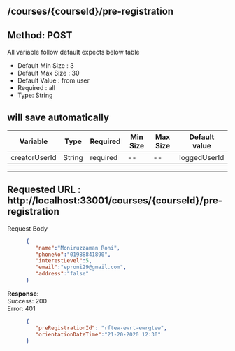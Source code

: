 
## /courses/{courseId}/pre-registration

## Method: POST


All variable follow  default expects below table
* Default Min Size : 3
* Default Max Size : 30
* Default Value : from user
* Required : all
* Type: String

## will save automatically
Variable  | Type | Required | Min Size | Max Size | Default value
------------- | ------------- | ------------- | ------------- | ------------- | -------------
creatorUserId  | String  | required | -- | -- | loggedUserId

---
Requested URL : http://localhost:33001/courses/{courseId}/pre-registration<br>
--

Request Body
```json
      {
         "name":"Moniruzzaman Roni",
         "phoneNo":"01988841890",
         "interestLevel":5,
         "email":"eproni29@gmail.com",
         "address":"false"
      }

```
**Response:** <br>
Success: 200<br>
Error: 401
```json
      {
         "preRegistrationId": "rftew-ewrt-ewrgtew",
         "orientationDateTime":"21-20-2020 12:30"
      }

```

